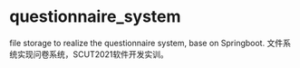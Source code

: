 # questionnaire_system
file storage to realize the questionnaire system, base on Springboot. 
文件系统实现问卷系统，SCUT2021软件开发实训。
